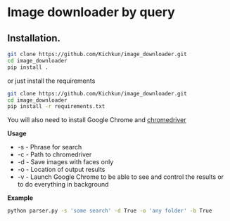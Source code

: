 # Image downloader by query

## Installation.

```bash
git clone https://github.com/Kichkun/image_downloader.git
cd image_downloader
pip install .
```

or just install the requirements

```bash
git clone https://github.com/Kichkun/image_downloader.git
cd image_downloader
pip install -r requirements.txt
```

You will also need to install Google Chrome and [chromedriver](https://4admin.space/all/ustanovka-chromedriver-na-macos-high-sierra-dlya-selenium)


**Usage**

- -s - Phrase for search
- -c - Path to chromedriver
- -d - Save images with faces only
- -o - Location of output results
- -v - Launch Google Chrome to be able to see and control the results or to do everything in background

**Example**
```bash
python parser.py -s 'some search' -d True -o 'any folder' -b True
```
